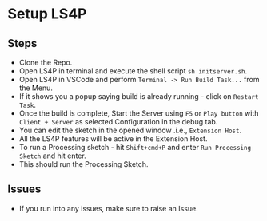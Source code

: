 # Setup LS4P

## Steps

- Clone the Repo.
- Open LS4P in terminal and execute the shell script `sh initserver.sh`.
- Open LS4P in VSCode and perform `Terminal -> Run Build Task...` from the Menu.
- If it shows you a popup saying build is already running - click on `Restart Task`.
- Once the build is complete, Start the Server using `F5` or `Play button` with `Client + Server` as selected Configuration in the debug tab.
- You can edit the sketch in the opened window .i.e., `Extension Host`.
- All the LS4P features will be active in the Extension Host.
- To run a Processing sketch - hit `Shift+cmd+P` and enter `Run Processing Sketch` and hit enter.
- This should run the Processing Sketch.

## Issues

- If you run into any issues, make sure to raise an Issue.